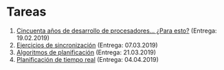 # Tareas

1. [Cincuenta años de desarrollo de procesadores... ¿Para esto?](./1/README.md)
   (Entrega: 19.02.2019)
2. [Ejercicios de sincronización](./2/README.md) (Entrega: 07.03.2019)
3. [Algoritmos de planificación](./3/README.md) (Entrega: 21.03.2019)
4. [Planificación de tiempo real](./4/README.md) (Entrega: 04.04.2019)
